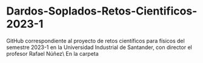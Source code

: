 # Dardos-Soplados-Retos-Cientificos-2023-1
GitHub correspondiente al proyecto de retos científicos para físicos del semestre 2023-1 en la Universidad Industrial de Santander, con director el profesor Rafael Núñez\\
En la carpeta
